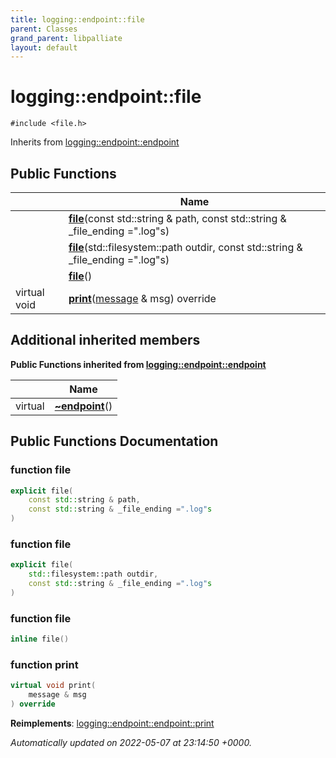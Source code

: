 ```yaml
---
title: logging::endpoint::file
parent: Classes
grand_parent: libpalliate
layout: default
---
```


# logging::endpoint::file






`#include <file.h>`

Inherits from [logging::endpoint::endpoint](/libpalliate/generated/Classes/classlogging_1_1endpoint_1_1endpoint)

## Public Functions

|                | Name           |
| -------------- | -------------- |
| | **[file](/libpalliate/generated/Classes/classlogging_1_1endpoint_1_1file#function-file)**(const std::string & path, const std::string & _file_ending =".log"s) |
| | **[file](/libpalliate/generated/Classes/classlogging_1_1endpoint_1_1file#function-file)**(std::filesystem::path outdir, const std::string & _file_ending =".log"s) |
| | **[file](/libpalliate/generated/Classes/classlogging_1_1endpoint_1_1file#function-file)**() |
| virtual void | **[print](/libpalliate/generated/Classes/classlogging_1_1endpoint_1_1file#function-print)**([message](/libpalliate/generated/Classes/structlogging_1_1message) & msg) override |

## Additional inherited members

**Public Functions inherited from [logging::endpoint::endpoint](/libpalliate/generated/Classes/classlogging_1_1endpoint_1_1endpoint)**

|                | Name           |
| -------------- | -------------- |
| virtual | **[~endpoint](/libpalliate/generated/Classes/classlogging_1_1endpoint_1_1endpoint#function-~endpoint)**() |


## Public Functions Documentation

### function file

```cpp
explicit file(
    const std::string & path,
    const std::string & _file_ending =".log"s
)
```


### function file

```cpp
explicit file(
    std::filesystem::path outdir,
    const std::string & _file_ending =".log"s
)
```


### function file

```cpp
inline file()
```


### function print

```cpp
virtual void print(
    message & msg
) override
```


**Reimplements**: [logging::endpoint::endpoint::print](/libpalliate/generated/Classes/classlogging_1_1endpoint_1_1endpoint#function-print)



_Automatically updated on 2022-05-07 at 23:14:50 +0000._